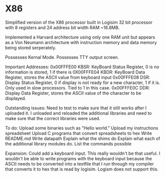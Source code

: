 # X86
Simplified version of the X86 processor built in Logisim
32 bit processor with 8 registers and 24 address bit width RAM ~16.8MB.

Implemented a Harvard architecture using only one RAM unit but appears as a Von Neumann architecture with instruction memory and data memory being stored serperately.

Possesses Kernal Mode.
Possesses TTY output screen. 

Important Addresses:
0x00FFFE00  KBSR: KeyBoard Status Register, 0 is no information is stored, 1 if there is
0X00FFFE04  KBDR: KeyBoard Data Register, stores the ASCII value from keyboard input
0x00FFFE08  DSR: Display Status Register, 0 if display is not ready for a new character, 1 if it is. Only used in slow processors. Tied to 1 in this case. 
0x00FFFE0C  DDR: Display Data Register, stores the ASCII value of the character to be displayed. 

Outstanding issues:
Need to test to make sure that it still works after I uploaded it. I unloaded and reloaded the additional libraries and need to make sure that the correct libraries were used. 


To do:
Upload some binaries such as "Hello world."
Upload my instructions spreadsheet
Upload C programs that convert spreadsheets to hex
Write README.md
Write datapath
Explain what the shims do
Explain what each of the additional library modules do.
List the commands possible

Expansion:
Could add a keyboard input. This really wouldn't be that useful. I wouldn't be able to write programs with the keyboard input because the ASCII needs to be converted into a textfile that I run through my compiler that converts it to hex that is read by logisim. Logism does not support this. 
